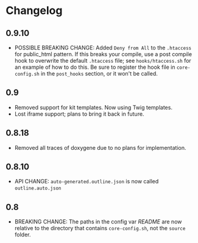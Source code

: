 # Changelog

## 0.9.10

* POSSIBLE BREAKING CHANGE: Added `Deny from All` to the `.htaccess` for public_html pattern.  If this breaks your compile, use a post compile hook to overwrite the default `.htaccess` file; see `hooks/htaccess.sh` for an example of how to do this.  Be sure to register the hook file in `core-config.sh` in the `post_hooks` section, or it won't be called.

## 0.9

* Removed support for kit templates. Now using Twig templates.
* Lost iframe support; plans to bring it back in future.

## 0.8.18

* Removed all traces of doxygene due to no plans for implementation.

## 0.8.10

* API CHANGE: `auto-generated.outline.json` is now called `outline.auto.json`

## 0.8

* BREAKING CHANGE: The paths in the config var _README_ are now relative to the directory that contains `core-config.sh`, not the `source` folder.

